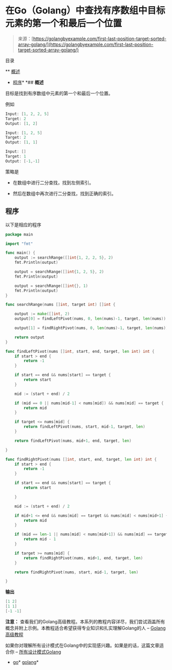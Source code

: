 <!--yml

类别：未分类

日期：2024-10-13 06:44:00

-->

# 在Go（Golang）中查找有序数组中目标元素的第一个和最后一个位置

> 来源：[https://golangbyexample.com/first-last-position-target-sorted-array-golang/](https://golangbyexample.com/first-last-position-target-sorted-array-golang/)

目录

**   [概述](#Overview "Overview")

+   [程序](#Program "Program")*  *## **概述**

目标是找到有序数组中元素的第一个和最后一个位置。

例如

```go
Input: [1, 2, 2, 5]
Target: 2
Output: [1, 2]

Input: [1, 2, 5]
Target: 2
Output: [1, 1]

Input: []
Target: 1
Output: [-1,-1]
```

策略是

+   在数组中进行二分查找，找到左侧索引。

+   然后在数组中再次进行二分查找，找到正确的索引。

## **程序**

以下是相应的程序

```go
package main

import "fmt"

func main() {
	output := searchRange([]int{1, 2, 2, 5}, 2)
	fmt.Println(output)

	output = searchRange([]int{1, 2, 5}, 2)
	fmt.Println(output)

	output = searchRange([]int{}, 1)
	fmt.Println(output)
}

func searchRange(nums []int, target int) []int {

	output := make([]int, 2)
	output[0] = findLeftPivot(nums, 0, len(nums)-1, target, len(nums))

	output[1] = findRightPivot(nums, 0, len(nums)-1, target, len(nums))

	return output
}

func findLeftPivot(nums []int, start, end, target, len int) int {
	if start > end {
		return -1
	}

	if start == end && nums[start] == target {
		return start
	}

	mid := (start + end) / 2

	if (mid == 0 || nums[mid-1] < nums[mid]) && nums[mid] == target {
		return mid
	}

	if target <= nums[mid] {
		return findLeftPivot(nums, start, mid-1, target, len)
	}

	return findLeftPivot(nums, mid+1, end, target, len)

}

func findRightPivot(nums []int, start, end, target, len int) int {
	if start > end {
		return -1
	}

	if start == end && nums[start] == target {
		return start

	}

	mid := (start + end) / 2

	if mid+1 <= end && nums[mid] == target && nums[mid] < nums[mid+1] {
		return mid
	}

	if (mid == len-1 || nums[mid] < nums[mid+1]) && nums[mid] == target {
		return mid - 1
	}

	if target >= nums[mid] {
		return findRightPivot(nums, mid+1, end, target, len)
	}

	return findRightPivot(nums, start, mid-1, target, len)

}
```

**输出**

```go
[1 2]
[1 1]
[-1 -1]
```

**注意：** 查看我们的Golang高级教程。本系列的教程内容详尽，我们尝试涵盖所有概念并附上示例。本教程适合希望获得专业知识和扎实理解Golang的人 – [Golang高级教程](https://golangbyexample.com/golang-comprehensive-tutorial/)

如果你对理解所有设计模式在Golang中的实现感兴趣。如果是的话，这篇文章适合你 – [所有设计模式Golang](https://golangbyexample.com/all-design-patterns-golang/)

+   [go](https://golangbyexample.com/tag/go/)*   [golang](https://golangbyexample.com/tag/golang/)*
